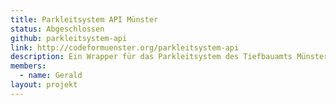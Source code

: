 ```yaml
---
title: Parkleitsystem API Münster
status: Abgeschlossen
github: parkleitsystem-api
link: http://codeformuenster.org/parkleitsystem-api
description: Ein Wrapper für das Parkleitsystem des Tiefbauamts Münster, der die Daten zu Parkhäusern und freien Parkplätzen im JSON-Format bereitstellt.
members:
  - name: Gerald
layout: projekt
---
```

